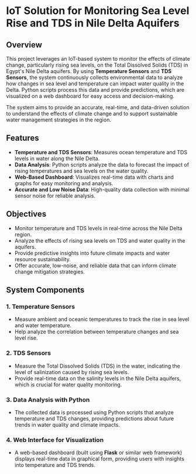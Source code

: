# IoT Solution for Monitoring Sea Level Rise and TDS in Nile Delta Aquifers

## Overview
This project leverages an IoT-based system to monitor the effects of climate change, particularly rising sea levels, on the Total Dissolved Solids (TDS) in Egypt's Nile Delta aquifers. By using **Temperature Sensors** and **TDS Sensors**, the system continuously collects environmental data to analyze how changes in sea level and temperature can impact water quality in the Delta. Python scripts process this data and provide predictions, which are visualized on a web dashboard for easy access and decision-making.

The system aims to provide an accurate, real-time, and data-driven solution to understand the effects of climate change and to support sustainable water management strategies in the region.

## Features
- **Temperature and TDS Sensors**: Measures ocean temperature and TDS levels in water along the Nile Delta.
- **Data Analysis**: Python scripts analyze the data to forecast the impact of rising temperatures and sea levels on the water quality.
- **Web-Based Dashboard**: Visualizes real-time data with charts and graphs for easy monitoring and analysis.
- **Accurate and Low Noise Data**: High-quality data collection with minimal sensor noise for reliable analysis.
  
## Objectives
- Monitor temperature and TDS levels in real-time across the Nile Delta region.
- Analyze the effects of rising sea levels on TDS and water quality in the aquifers.
- Provide predictive insights into future climate impacts and water resource sustainability.
- Offer accurate, low-noise, and reliable data that can inform climate change mitigation strategies.

## System Components
### 1. **Temperature Sensors**
- Measure ambient and oceanic temperatures to track the rise in sea level and water temperature.
- Help analyze the correlation between temperature changes and sea level rise.

### 2. **TDS Sensors**
- Measure the Total Dissolved Solids (TDS) in the water, indicating the level of salinization caused by rising sea levels.
- Provide real-time data on the salinity levels in the Nile Delta aquifers, which is crucial for water quality monitoring.

### 3. **Data Analysis with Python**
- The collected data is processed using Python scripts that analyze temperature and TDS changes, providing predictions about future trends in water quality and climate impacts.

### 4. **Web Interface for Visualization**
- A web-based dashboard (built using **Flask** or similar web framework) displays real-time data in graphical form, providing users with insights into temperature and TDS trends.
